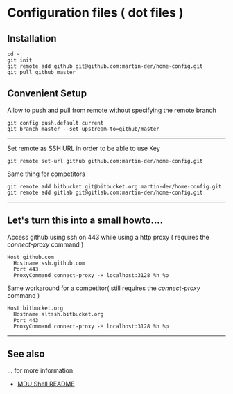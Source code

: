 
# Configuration files ( dot files )

## Installation

```shell
cd ~
git init
git remote add github git@github.com:martin-der/home-config.git
git pull github master
```

## Convenient Setup

Allow to push and pull from remote without specifying the remote branch
```shell
git config push.default current
git branch master --set-upstream-to=github/master
```


------------

Set remote as SSH URL in order to be able to use Key
```shell
git remote set-url github github.com:martin-der/home-config.git
```
Same thing for competitors
```
git remote add bitbucket git@bitbucket.org:martin-der/home-config.git
git remote add gitlab git@gitlab.com:martin-der/home-config.git
```

-----------

## Let's turn this into a small howto....

Access github using ssh on 443 while using a http proxy ( requires the _connect-proxy_ command )
```ssh/config
Host github.com
  Hostname ssh.github.com
  Port 443
  ProxyCommand connect-proxy -H localhost:3128 %h %p
```

Same workaround for a competitor( still requires the _connect-proxy_ command )
```ssh/config
Host bitbucket.org
  Hostname altssh.bitbucket.org
  Port 443
  ProxyCommand connect-proxy -H localhost:3128 %h %p
```

-----------

## See also
... for more information

* [MDU Shell README](.config/mdu/README.md)


